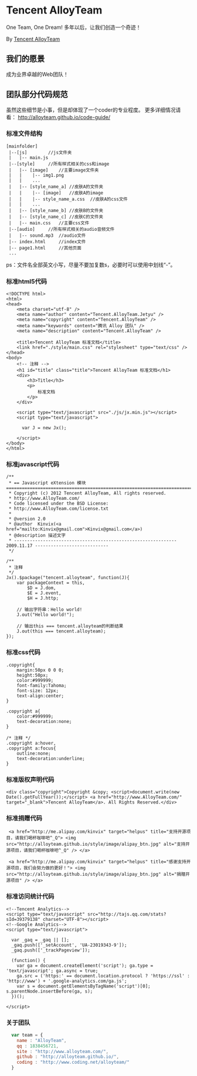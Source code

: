 Tencent AlloyTeam
=================
One Team, One Dream! 多年以后，让我们创造一个奇迹！

By [Tencent AlloyTeam](http://www.AlloyTeam.com/)

## 我们的愿景

成为业界卓越的Web团队！


## 团队部分代码规范
虽然这些细节是小事，但是却体现了一个coder的专业程度。
更多详细情况请看：
http://alloyteam.github.io/code-guide/


### 标准文件结构

	[mainfolder]
	 |--[js]		//js文件夹
	 |   |-- main.js
	 |--[style]		//所有样式相关的css和image
	 |   |-- [image]	//主要image文件夹
	 |   |    |-- img1.png
	 |   |    ...
	 |   |-- [style_name_a]	//皮肤A的文件夹
	 |   |    |-- [image]	//皮肤A的image
	 |   |    |-- style_name_a.css	//皮肤A的css文件
	 |   |    ...
	 |   |-- [style_name_b]	//皮肤B的文件夹
	 |   |-- [style_name_c]	//皮肤C的文件夹
	 |   |-- main.css	//主要css文件
	 |--[audio]		//所有样式相关的audio音频文件
	 |   |-- sound.mp3	//audio文件
 	 |-- index.html		//index文件
 	 |-- page1.html		//其他页面
 	 ...
	  
	  
ps：文件名全部英文小写，尽量不要加复数s，必要时可以使用中划线“-”。

	  
	  
### 标准html5代码

	<!DOCTYPE html>
	<html>
	<head>
		<meta charset="utf-8" />
		<meta name="author" content="Tencent.AlloyTeam.Jetyu" />
		<meta name="copyright" content="Tencent.AlloyTeam" />
		<meta name="keywords" content="腾讯 Alloy 团队" />
		<meta name="description" content="Tencent.AlloyTeam" />
		
		<title>Tencent AlloyTeam 标准文档</title>
		<link href="./style/main.css" rel="stylesheet" type="text/css" />
	</head>
	<body>
		<!-- 注释 -->
		<h1 id="title" class="title">Tencent AlloyTeam 标准文档</h1>
		<div>
			<h3>Title</h3>
			<p>
				标准文档
			</p>
		</div>

		<script type="text/javascript" src="./js/jx.min.js"></script>
		<script type="text/javascript">

		  var J = new Jx();

		</script>
	</body>
	</html>



### 标准javascript代码

	/**
	 * == Javascript eXtension 模块 =========================================================================
	 * Copyright (c) 2012 Tencent AlloyTeam, All rights reserved.
	 * http://www.AlloyTeam.com/
	 * Code licensed under the BSD License:
 	 * http://www.AlloyTeam.com/license.txt
	 * 
	 * @version 2.0
	 * @author	Kinvix(<a href="mailto:Kinvix@gmail.com">Kinvix@gmail.com</a>)
	 * @description 描述文字
	 * -------------------------------------------------------------- 2009.11.17 ----------------------------
	 */

	/**
	 * 注释
	 */
	Jx().$package("tencent.alloyteam", function(J){
		var packageContext = this,
			$D = J.dom,
			$E = J.event,
			$H = J.http;

		// 输出字符串：Hello world!
		J.out("Hello world!");

		// 输出this === tencent.alloyteam的判断结果
		J.out(this === tencent.alloyteam);
	});


### 标准css代码
	
	.copyright{
		margin:50px 0 0 0;
		height:50px;
		color:#999999;
		font-family:Tahoma;
		font-size: 12px;
		text-align:center;
	}

	.copyright a{
		color:#999999;
		text-decoration:none;
	}

	/* 注释 */
	.copyright a:hover,
	.copyright a:focus{
		outline:none;
		text-decoration:underline;
	}

### 标准版权声明代码

  	<div class="copyright">Copyright &copy; <script>document.write(new Date().getFullYear());</script> <a href="http://www.AlloyTeam.com/" target="_blank">Tencent AlloyTeam</a>. All Rights Reserved.</div>


### 标准捐赠代码

	 <a href="http://me.alipay.com/kinvix" target="helpus" title="支持开源项目，请我们喝杯咖啡吧^_Q"> <img src="http://alloyteam.github.io/style/image/alipay_btn.jpg" alt="支持开源项目，请我们喝杯咖啡吧^_Q" /> </a>
	 
	 <a href="http://me.alipay.com/kinvix" target="helpus" title="感谢支持开源项目，我们会努力做的更好！"> <img src="http://alloyteam.github.io/style/image/alipay_btn.jpg" alt="捐赠开源项目" /> </a>

### 标准访问统计代码

	<!--Tencent Analytics-->
	<script type="text/javascript" src="http://tajs.qq.com/stats?sId=39379138" charset="UTF-8"></script>
	<!--Google Analytics-->
	<script type="text/javascript">

	  var _gaq = _gaq || [];
	  _gaq.push(['_setAccount', 'UA-23019343-9']);
	  _gaq.push(['_trackPageview']);

	  (function() {
	    var ga = document.createElement('script'); ga.type = 'text/javascript'; ga.async = true;
	    ga.src = ('https:' == document.location.protocol ? 'https://ssl' : 'http://www') + '.google-analytics.com/ga.js';
	    var s = document.getElementsByTagName('script')[0]; s.parentNode.insertBefore(ga, s);
	  })();

	</script>




### 关于团队

```javascript
  var team = {
    name : "AlloyTeam",
    qq : 1838456721,
    site : "http://www.alloyteam.com/",
    github : "http://alloyteam.github.io/",
    coding : "http://www.coding.net/alloyteam/"
  }
  
```
